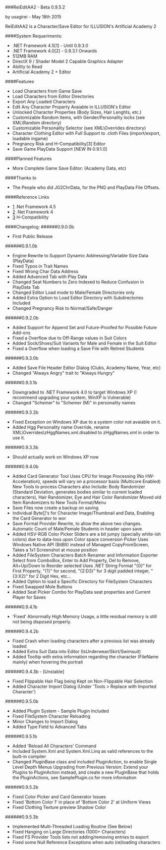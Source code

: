 ###ReiEditAA2 - Beta 0.9.5.2

by usagirei - May 18th 2015

ReiEditAA2 is a Character/Save Editor for ILLUSION's Artificial Academy 2

####System Requeriments:
* .NET Framework 4.5[1] - Until 0.9.3.0
* .NET Framework 4.0[2] - 0.9.3.1 Onwards
* 512MB RAM
* DirectX 9 / Shader Model 2 Capable Graphics Adapter
* Ability to Read
* Artificial Academy 2 + Editor


####Features
* Load Characters from Game Save
* Load Characters from Editor Directories
* Export Any Loaded Characters
* Edit Any Character Property Avaiable in ILLUSION's Editor
* Unlocked Character Properties (Body Sizes, Hair Lenghts, etc.)
* Customizable Random Items, with Gender/Personality locks (see XML\Random directory)
* Customizable Personality Selector (see XML\Overrides directory)
* Character Clothing Editor with Full Support to .cloth Files (import/export, loadable ingame)
* Pregnancy Risk and H-Compatibility[3] Editor
* Save Game PlayData Support [NEW IN 0.9.1.0]


####Planned Features
* More Complete Game Save Editor: (Academy Data, etc)


####Thanks to
* The People who did JG2ChrData, for the PNG and PlayData File Offsets.


####Reference Links
* [1](http://www.microsoft.com/en-us/download/details.aspx?id=8483) .Net Framework 4.5
* [2](http://www.microsoft.com/en-us/download/details.aspx?id=17718) .Net Framework 4
* [3](http://wiki.anime-sharing.com/hgames/index.php/Artificial_Academy_2/H_Guide#H_compatibility) H-Compatibility


####Changelog:
######0.9.0.0b
* First Public Release

######0.9.1.0b
* Engine Rewrite to Support Dynamic Addressing/Variable Size Data (PlayData)
* Fixed Typos in Trait Names
* Fixed Wrong Char Data Address
* Added Advanced Tab with Play Data
* Changed Seat Numbers to Zero Indexed to Reduce Confusion in PlayData Tab
* Changed Editor Load mode to Male/Female Directories only
* Added Extra Option to Load Editor Directory with Subdirectories Included
* Changed Pregnancy Risk to Normal/Safe/Danger

######0.9.2.0b
* Added Support for Append Set and Future-Proofed for Possible Future Add-ons
* Fixed a Overflow due to Off-Range values in Suit Colors
* Added Sock/Shoes/Suit Variants for Male and Female in the Suit Editor
* Fixed a Overflow when loading a Save File with Retired Students

######0.9.3.0b
* Added Save File Header Editor Dialog (Clubs, Academy Name, Year, etc)
* Changed "Always Angry" trait to "Always Hungry"

######0.9.3.1b
* Downgraded to .NET Framework 4.0 to target Windows XP (I recommend upgrading your system, WinXP is Vulnerable)
* Changed "Schemer" to "Schemer (M)" in personality names

######0.9.3.2b
* Fixed Exception on Windows XP due to a system color not avaiable on it.
* Added Hgg Personality name Override, rename XML\Overrides\zHggNames.xml.disabled to zHggNames.xml in order to use it.

######0.9.3.3b
* Should actually work on Windows XP now

######0.9.4.0b
* Added Card Generator Tool
  Uses CPU for Image Processing (No HW-Acceleration), speeds will vary on a processor basis (Multicore Enabled)
  New Tools to process Characters also Include: Body Randomizer (Standard Deviation, generates bodies similar to current loaded characters), Hair Randomizer, Eye and Hair Color Randomizer
  Moved old Item Randomizers to New Tools Format/Menu
* Save Files now create a backup on saving
* Individual Byte[]'s for Character Image/Thumbnail and Data, Enabling the Card Generator to wor
* Save Format Provider Rewrite, to allow the above two changes. Automatic Count of Male/Female Students in header upon save.
* Added HSV-RGB Color Picker 
  Sliders are a bit jumpy (specially white-ish colors) due to data-loss upon Color space conversion
  Picker Uses Windows Native API (BitBlt) instead of Managed CopyFromScreen, Takes a 1x1 Screenshot at mouse position
* Added FileSystem Characters Batch Renamer and Information Exporter 
  Select from ComboBox, Enter to Add Property, Del to Remove, Alt+Up/Down to Reorder selected
  Uses .NET String Format "{0}" for First Property, "{1}" for second, "{2:D3}" for 3 digit padded integer, "{3:X2}" for 2 Digit Hex, etc...
* Added Option to load a Specific Directory for FileSystem Characters
* Fixed Swapped Mole Buttons
* Added Seat Picker Combo for PlayData seat properties and Current Player for Saves

######0.9.4.1b
* 'Fixed' Abnormally High Memory Usage, a little residual memory is still not being disposed properly.

######0.9.4.2b
* Fixed Crash when loading characters after a previous list was already loaded
* Added Extra Suit Data into Editor (IsUnderwear/Skirt/Swimsuit)
* Added Tooltip with extra information regarding the character (FileName mainly) when hovering the portrait

######0.9.4.3b - [Unstable]
* Fixed Flippable Hair Flag being Kept on Non-Flippable Hair Selection
* Added Character Import Dialog (Under 'Tools > Replace with Imported Character')

######0.9.5.0b
* Added Plugin System - Sample Plugin Included
* Fixed FileSystem Character Reloading
* Minor Changes to Import Dialog
* Added Type Field to Advanced Tabs

######0.9.5.1b
* Added 'Reload All Characters' Command
* Included System.Xml and System.Xml.Linq as valid references to the built-in compiler
* Changed PluginBase class and included PluginAction, to enable Single Level Depth Menus
  Upgrading from Previous Version: Extend your Plugins to PluginAction instead, and create a new PluginBase
  that holds the PluginActions, see SamplePlugin.cs for more information

######0.9.5.2b
* Fixed Color Picker and Card Generator Issues
* Fixed 'Bottom Color 1' in place of 'Bottom Color 2' at Uniform Views
* Fixed Clothing Texture preview Shadow Color

######0.9.5.3b
* Implemented Multi-Threaded Loading Routine (See Below)
* Fixed Hanging on Large Directories (1000+ Characters)
* Fixed FS Provider Tools lists not adding/removing entries to export
* Fixed some Null Reference Exceptions when auto (re)loading characters